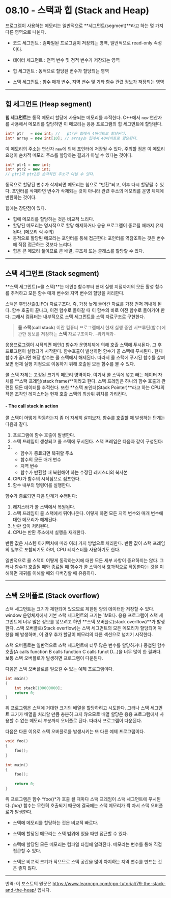# 08.10 - 스택과 힙 (Stack and Heap)

프로그램이 사용하는 메모리는 일반적으로 **세그먼트(segment)**라고 하는 몇 가지 다른 영역으로 나뉜다.

- 코드 세그먼트 : 컴파일된 프로그램이 저장되는 영역, 일반적으로 read-only 속성이다.

- 데이터 세그먼트 : 전역 변수 및 정적 변수가 저장되는 영역

- 힙 세그먼트 : 동적으로 할당된 변수가 할당되는 영역

- 스택 세그먼트 : 함수 매개 변수, 지역 변수 및 기타 함수 관련 정보가 저장되는 영역

---

## 힙 세그먼트 (Heap segment)

**힙 세그먼트**는 동적 메모리 할당에 사용되는 메모리를 추적한다. C++에서 `new` 연산자를 사용해서 메모리를 할당하면 이 메모리는 응용 프로그램의 힙 세그먼트에 할당된다.

```cpp
int* ptr   = new int; //   ptr은 힙에서 4바이트로 할당된다.
int* array = new int[10]; // array는 힙에서 40바이트로 할당된다.
```

이 메모리의 주소는 연산자 `new`에 의해 포인터에 저장될 수 있다. 주의할 점은 이 메모리 요청이 순차적 메모리 주소를 할당하는 결과가 아닐 수 있다는 것이다.

```cpp
int* ptr1 = new int;
int* ptr2 = new int;
// ptr1과 ptr2은 순차적인 주소가 아닐 수 있다.
```

동적으로 할당된 변수가 삭제되면 메모리는 힙으로 "반환"되고, 이후 다시 할당될 수 있다. 포인터를 삭제하면 변수가 삭제되는 것이 아니라 관련 주소의 메모리를 운영 체제에 반환하는 것이다.

힙에는 장단점이 있다.

- 힙에 메모리를 할당하는 것은 비교적 느리다.
- 할당된 메모리는 명시적으로 할당 해제하거나 응용 프로그램이 종료될 때까지 유지된다. (메모리 릭 주의)
- 동적으로 할당된 메모리는 포인터를 통해 접근한다: 포인터를 역참조하는 것은 변수에 직접 접근하는 것보다 느리다.
- 힙은 큰 메모리 풀이므로 큰 배열, 구조체 또는 클래스를 할당할 수 있다.

---

## 스택 세그먼트 (Stack segment)

**스택 세그먼트(=콜 스택)**는 메인() 함수부터 현재 실행 지점까지의 모든 활성 함수를 추적하고 모든 함수 매개 변수와 지역 변수의 할당을 처리한다.

스택은 후입선출(LIFO) 자료구조다. 즉, 가장 늦게 들어간 자료를 가장 먼저 꺼내게 된다. 함수 호출이 끝나고, 이전 함수로 돌아갈 때 이 함수의 바로 이전 함수로 돌아가야 한다. 그래서 컴퓨터는 내부적으로 스택 세그먼트를 스택 자료구조로 구현한다.

> **콜 스택**(**call stack**) 이란 컴퓨터 프로그램에서 현재 실행 중인 서브루틴(함수)에 관한 정보를 저장하는 **스택** 자료구조이다. -위키백과-

응용프로그램이 시작되면 메인() 함수가 운영체제에 의해 호출 스택에 푸시된다. 그 후 프로그램이 실행되기 시작한다. 함수호출이 발생하면 함수가 콜 스택에 푸시된다. 현재 함수가 끝나면 해당 함수는 콜 스택에서 해제된다. 따라서 콜 스택에 푸시된 함수를 살펴보면 현재 실행 지점으로 이동하기 위해 호출된 모든 함수를 볼 수 있다.

콜 스택 자체는 고정된 크기의 메모리 영역이다. 여기서 콜 스택에 넣고 빼는 데이터 자체를 **스택 프레임(stack frame)**이라고 한다. 스택 프레임은 하나의 함수 호출과 관련된 모든 데이터를 추적한다. 또한 **스택 포인터(Stack Pointer)**라고 하는 CPU의 작은 조각인 레지스터는 현재 호출 스택의 최상위 위치를 가리킨다.

#### - The call stack in action

콜 스택이 어떻게 작동하는지 좀 더 자세히 살펴보자. 함수를 호출할 때 발생하는 단계는 다음과 같다.

1. 프로그램에 함수 호출이 발생한다.
2. 스택 프레임이 생성되고 콜 스택에 푸시된다. 스택 프레임은 다음과 같이 구성된다:
3. - 함수가 종료되면 복귀할 주소
   - 함수의 모든 매개 변수
   - 지역 변수
   - 함수가 반환할 때 복원해야 하는 수정된 레지스터의 복사본
4. CPU가 함수의 시작점으로 점프한다.
5. 함수 내부의 명령어를 실행한다.

함수가 종료되면 다음 단계가 수행된다:

1. 레지스터가 콜 스택에서 복원된다.
2. 스택 프레임이 콜 스택에서 튀어나온다. 이렇게 하면 모든 지역 변수와 매개 변수에 대한 메모리가 해제된다.
3. 반환 값이 처리된다.
4. CPU는 반환 주소에서 실행을 재개한다.

반환 값은 시스템 아키텍처에 따라 여러 가지 방법으로 처리한다. 반환 값이 스택 프레임의 일부로 포함되기도 하며, CPU 레지스터를 사용하기도 한다.

일반적으로 콜 스택이 어떻게 동작하는지에 대한 모든 세부 사항이 중요하지는 않다. 그러나 함수가 호출될 때와 종료될 때 함수가  콜 스택에서 효과적으로 작동한다는 것을 이해하면 재귀를 이해할 때와 디버깅할 때 유용하다.

---

## 스택 오버플로 (Stack overflow)

스택 세그먼트는 크기가 제한되어 있으므로 제한된 양의 데이터만 저장할 수 있다. window 운영체제에서 기본 스택 세그먼트의 크기는 1MB다. 응용 프로그램이 스택 세그먼트에 너무 많은 정보를 넣으려고 하면 **스택 오버플로(stack overflow)**가 발생한다. 스택 오버플로(Stack overflow)는 스택 세그먼트의 모든 메모리가 할당되어 꽉 찼을 때 발생하며, 이 경우 추가 할당이 메모리의 다른 섹션으로 넘치기 시작한다.

스택 오버플로는 일반적으로 스택 세그먼트에 너무 많은 변수를 할당하거나 중첩된 함수 호출(A calls function B calls function C calls funct D...)을 너무 많이 한 결과다. 보통 스택 오버플로가 발생하면 프로그램이 다운된다.

다음은 스택 오버플로를 일으킬 수 있는 예제 프로그램이다.

```cpp
int main()
{
    int stack[100000000];
    return 0;
}
```

위 프로그램은 스택에 거대한 크기의 배열을 할당하려고 시도한다. 그러나 스택 세그먼트 크기가 배열을 처리할 만큼 충분히 크지 않으므로 배열 할당은 응용 프로그램에서 사용할 수 없는 메모리 부분까지 오버플로 된다. 따라서 프로그램이 다운된다.

다음은 다른 이유로 스택 오버플로를 발생시키는 또 다른 예제 프로그램이다.

```cpp
void foo()
{
    foo();
}
 
int main()
{
    foo();
 
    return 0;
}
```

위 프로그램은 함수 *foo()*가 호출 될 때마다 스택 프레임이 스택 세그먼트에 푸시된다. *foo()* 함수는 무한히 호출되기 때문에 결국에는 스택 메모리가 꽉 차서 스택 오버플로가 발생한다.

- 스택에 메모리를 할당하는 것은 비교적 빠르다.

- 스택에 할당된 메모리는 스택 범위에 있을 때만 접근할 수 있다.

- 스택에 할당된 모든 메모리는 컴파일 타임에 알려진다. 메모리는 변수를 통해 직접 접근할 수 있다.

- 스택은 비교적 크기가 작으므로 스택 공간을 많이 차지하는 지역 변수를 만드는 것은 좋지 않다.

---

번역: 이 포스트의 원문은 https://www.learncpp.com/cpp-tutorial/79-the-stack-and-the-heap/ 입니다.